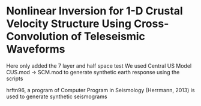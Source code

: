 # Nonlinear Inversion for 1-D Crustal Velocity Structure Using Cross-Convolution of Teleseismic Waveforms
Here only added the 7 layer and half space test 
We used Central US Model CUS.mod -> SCM.mod to generate synthetic earth response using the scripts

hrftn96, a program of Computer Program in Seismology (Herrmann, 2013) is used to generate synthetic seismograms


